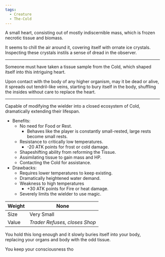 ```yaml
---
tags:
  - Creature
  - The-Cold
---
```


A small heart, consisting out of mostly indiscernible mass, which is frozen necrotic tissue and biomass. 

It seems to chill the air around it, covering itself with ornate ice crystals. 
Inspecting these crystals instils a sense of dread in the observer.

***

Someone must have taken a tissue sample from the Cold, which shaped itself into this intriguing heart.

Upon contact with the body of any higher organism, may it be dead or alive, it spreads out tendril-like veins, starting to bury itself in the body, shuffling the insides without care to replace the heart.
*** 
Capable of modifying the wielder into a closed ecosystem of Cold, dramatically extending their lifespan.

-   Benefits:
    -   No need for Food or Rest.
        -   Behaves like the player is constantly small-rested, large rests become small rests.
    -   Resistance to critically low temperatures.
        -   -20 ATK points for frost or cold damage.
    -   Shapeshifting ability from reforming the Tissue.
    -   Assimilating tissue to gain mass and HP.
    -   Contacting the Cold for assistance.
-   Drawbacks:
    -   Requires lower temperatures to keep existing.
    -   Dramatically heightened water demand.
    -   Weakness to high temperatures
        -   +30 ATK points for Fire or heat damage.
    -   Severely limits the wielder to use magic.

| Weight | None                          |
|--------|-------------------------------|
| Size   | Very Small                    |
| Value  | *Trader Refuses, closes Shop* |

You hold this long enough and it slowly buries itself into your body, replacing your organs and body with the odd tissue.

You keep your consciousness tho

 
